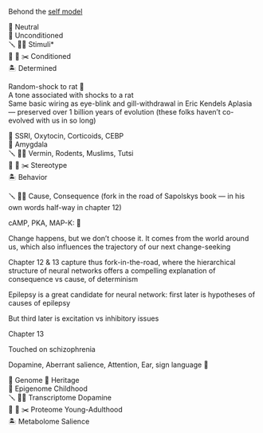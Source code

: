 Behond the <a href="https://abikesa.github.io/glyph/">self model</a> 

🌊 Neutral     
🚢 Unconditioned     
🪛 🏴‍☠️ Stimuli*     
🛟 🦈 ✂️ Conditioned    
🏝️ Determined     

Random-shock to rat 🐀     
A tone associated with shocks to a rat        
Same basic wiring as eye-blink and gill-withdrawal in Eric Kendels Aplasia — preserved over 1 billion years of evolution (these folks haven’t co-evolved with us in so long)     

🌊 SSRI, Oxytocin, Corticoids, CEBP     
🚢 Amygdala    
🪛 🏴‍☠️ Vermin, Rodents, Muslims, Tutsi   
🛟 🦈 ✂️ Stereotype    
🏝️ Behavior       


🪛 🏴‍☠️ Cause, Consequence (fork in the road of Sapolskys book — in his own words half-way in chapter 12)   

cAMP, PKA, MAP-K: 🐢    

Change happens, but we don’t choose it. It comes from the world around us, which also influences the trajectory of our next change-seeking 

Chapter 12 & 13 capture thus fork-in-the-road, where the hierarchical structure of neural networks offers a compelling explanation of consequence vs cause, of determinism 

Epilepsy is a great candidate for neural network: first later is hypotheses of causes of epilepsy

But third later is excitation vs inhibitory issues 

Chapter 13

Touched on schizophrenia 

Dopamine, Aberrant salience, Attention, Ear, sign language 🤟 


🌊 Genome 🧬 Heritage    
🚢 Epigenome Childhood   
🪛 🏴‍☠️ Transcriptome Dopamine  
🛟 🦈 ✂️ Proteome Young-Adulthood    
🏝️ Metabolome Salience     